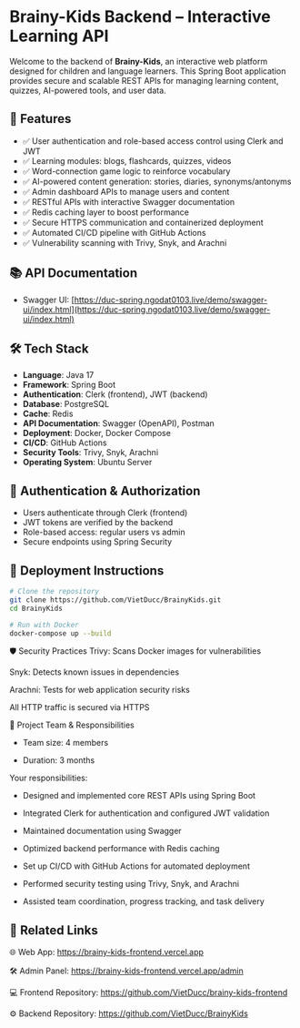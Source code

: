 # Brainy-Kids Backend – Interactive Learning API

Welcome to the backend of **Brainy-Kids**, an interactive web platform designed for children and language learners. This Spring Boot application provides secure and scalable REST APIs for managing learning content, quizzes, AI-powered tools, and user data.

## 🚀 Features

- ✅ User authentication and role-based access control using Clerk and JWT
- ✅ Learning modules: blogs, flashcards, quizzes, videos
- ✅ Word-connection game logic to reinforce vocabulary
- ✅ AI-powered content generation: stories, diaries, synonyms/antonyms
- ✅ Admin dashboard APIs to manage users and content
- ✅ RESTful APIs with interactive Swagger documentation
- ✅ Redis caching layer to boost performance
- ✅ Secure HTTPS communication and containerized deployment
- ✅ Automated CI/CD pipeline with GitHub Actions
- ✅ Vulnerability scanning with Trivy, Snyk, and Arachni

## 📚 API Documentation

- Swagger UI: [https://duc-spring.ngodat0103.live/demo/swagger-ui/index.html](https://duc-spring.ngodat0103.live/demo/swagger-ui/index.html)

## 🛠️ Tech Stack

- **Language**: Java 17
- **Framework**: Spring Boot
- **Authentication**: Clerk (frontend), JWT (backend)
- **Database**: PostgreSQL
- **Cache**: Redis
- **API Documentation**: Swagger (OpenAPI), Postman
- **Deployment**: Docker, Docker Compose
- **CI/CD**: GitHub Actions
- **Security Tools**: Trivy, Snyk, Arachni
- **Operating System**: Ubuntu Server

## 🔐 Authentication & Authorization

- Users authenticate through Clerk (frontend)
- JWT tokens are verified by the backend
- Role-based access: regular users vs admin
- Secure endpoints using Spring Security

## 🚢 Deployment Instructions

```bash
# Clone the repository
git clone https://github.com/VietDucc/BrainyKids.git
cd BrainyKids

# Run with Docker
docker-compose up --build
 ```
🛡️ Security Practices
Trivy: Scans Docker images for vulnerabilities

Snyk: Detects known issues in dependencies

Arachni: Tests for web application security risks

All HTTP traffic is secured via HTTPS

👥 Project Team & Responsibilities
- Team size: 4 members

- Duration: 3 months

Your responsibilities:

-   Designed and implemented core REST APIs using Spring Boot

- Integrated Clerk for authentication and configured JWT validation

- Maintained documentation using Swagger

- Optimized backend performance with Redis caching

- Set up CI/CD with GitHub Actions for automated deployment

- Performed security testing using Trivy, Snyk, and Arachni

- Assisted team coordination, progress tracking, and task delivery

## 🔗 Related Links
🌐 Web App: https://brainy-kids-frontend.vercel.app

🛠️ Admin Panel: https://brainy-kids-frontend.vercel.app/admin

💻 Frontend Repository: https://github.com/VietDucc/brainy-kids-frontend

⚙️ Backend Repository: https://github.com/VietDucc/BrainyKids
